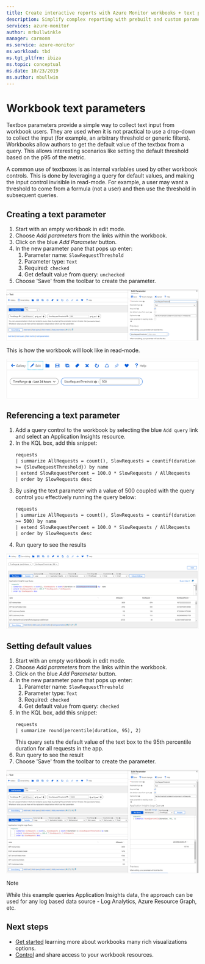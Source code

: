 ```yaml
---
title: Create interactive reports with Azure Monitor workbooks + text parameters | Microsoft docs
description: Simplify complex reporting with prebuilt and custom parameterized workbooks. Learn more about workbook text parameters.
services: azure-monitor
author: mrbullwinkle
manager: carmonm
ms.service: azure-monitor
ms.workload: tbd
ms.tgt_pltfrm: ibiza
ms.topic: conceptual
ms.date: 10/23/2019
ms.author: mbullwin
---
```


# Workbook text parameters

Textbox parameters provide a simple way to collect text input from workbook users. They are used when it is not practical to use a drop-down to collect the input (for example, an arbitrary threshold or generic filters). Workbooks allow authors to get the default value of the textbox from a query. This allows interesting scenarios like setting the default threshold based on the p95 of the metric.

A common use of textboxes is as internal variables used by other workbook controls. This is done by leveraging a query for default values, and making the input control invisible in read-mode. For example, a user may want a threshold to come from a formula (not a user) and then use the threshold in subsequent queries.

## Creating a text parameter
1. Start with an empty workbook in edit mode.
2. Choose _Add parameters_ from the links within the workbook.
3. Click on the blue _Add Parameter_ button.
4. In the new parameter pane that pops up enter:
    1. Parameter name: `SlowRequestThreshold`
    2. Parameter type: `Text`
    3. Required: `checked`
    4. Get default value from query: `unchecked`
5. Choose 'Save' from the toolbar to create the parameter.

![Image showing the creation of a text parameter](./media/workbooks-text/text-create.png)

This is how the workbook will look like in read-mode.

![Image showing a text parameter in read mode](./media/workbooks-text/text-readmode.png)

## Referencing a text parameter
1. Add a query control to the workbook by selecting the blue `Add query` link and select an Application Insights resource.
2. In the KQL box, add this snippet:
    ```kusto
    requests
    | summarize AllRequests = count(), SlowRequests = countif(duration >= {SlowRequestThreshold}) by name
    | extend SlowRequestPercent = 100.0 * SlowRequests / AllRequests
    | order by SlowRequests desc
    ```
3. By using the text parameter with a value of 500 coupled with the query control you effectively running the query below:
    ```kusto
    requests
    | summarize AllRequests = count(), SlowRequests = countif(duration >= 500) by name
    | extend SlowRequestPercent = 100.0 * SlowRequests / AllRequests
    | order by SlowRequests desc
    ```
4. Run query to see the results

![Image showing a text parameter referenced in KQL](./media/workbooks-text/text-reference.png)


## Setting default values
1. Start with an empty workbook in edit mode.
2. Choose _Add parameters_ from the links within the workbook.
3. Click on the blue _Add Parameter_ button.
4. In the new parameter pane that pops up enter:
    1. Parameter name: `SlowRequestThreshold`
    2. Parameter type: `Text`
    3. Required: `checked`
    4. Get default value from query: `checked`
5. In the KQL box, add this snippet:
    ```kusto
    requests
    | summarize round(percentile(duration, 95), 2)
    ```
    This query sets the default value of the text box to the 95th percentile duration for all requests in the app.
6. Run query to see the result
7. Choose 'Save' from the toolbar to create the parameter.

![Image showing a text parameter with default value from KQL](./media/workbooks-text/text-default-value.png)

> [!NOTE]
> While this example queries Application Insights data, the approach can be used for any log based data source - Log Analytics, Azure Resource Graph, etc.

## Next steps

* [Get started](workbooks-visualizations.md) learning more about workbooks many rich visualizations options.
* [Control](workbooks-access-control.md) and share access to your workbook resources.
